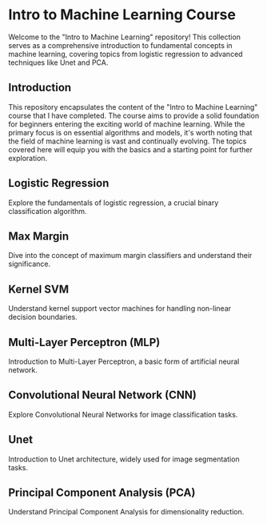 # Intro to Machine Learning Course

Welcome to the "Intro to Machine Learning" repository! This collection serves as a comprehensive introduction to fundamental concepts in machine learning, covering topics from logistic regression to advanced techniques like Unet and PCA.

## Introduction

This repository encapsulates the content of the "Intro to Machine Learning" course that I have completed. The course aims to provide a solid foundation for beginners entering the exciting world of machine learning. While the primary focus is on essential algorithms and models, it's worth noting that the field of machine learning is vast and continually evolving. The topics covered here will equip you with the basics and a starting point for further exploration.

## Logistic Regression

Explore the fundamentals of logistic regression, a crucial binary classification algorithm.

## Max Margin

Dive into the concept of maximum margin classifiers and understand their significance.

## Kernel SVM

Understand kernel support vector machines for handling non-linear decision boundaries.

## Multi-Layer Perceptron (MLP)

Introduction to Multi-Layer Perceptron, a basic form of artificial neural network.

## Convolutional Neural Network (CNN)

Explore Convolutional Neural Networks for image classification tasks.

## Unet

Introduction to Unet architecture, widely used for image segmentation tasks.

## Principal Component Analysis (PCA)

Understand Principal Component Analysis for dimensionality reduction.
